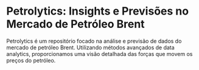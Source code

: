 # Petrolytics: Insights e Previsões no Mercado de Petróleo Brent
Petrolytics é um repositório focado na análise e previsão de dados do mercado de petróleo Brent. Utilizando métodos avançados de data analytics, proporcionamos uma visão detalhada das forças que movem os preços do petróleo.
